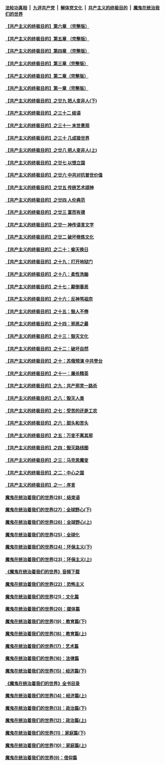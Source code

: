 ####  [法轮功真相](../../../../basic/blob/master/README.md?t=02131239) &nbsp;|&nbsp; [九评共产党](../../../../9ping.md/blob/master/README.md?t=02131239) &nbsp;|&nbsp; [解体党文化](../../../../jtdwh.md/blob/master/README.md?t=02131239)  &nbsp;|&nbsp; [共产主义的终极目的](../../../../gczydzjmd.md/blob/master/README.md?t=02131239) &nbsp;|&nbsp; [魔鬼在统治我们的世界](../../../../mgztzwmdsj.md/blob/master/README.md?t=02131239) 

#### [【共产主义的终极目的】第六章 （完整版）](../pages/nsc422/n11428913.md?t=02131239) 

#### [【共产主义的终极目的】第五章 （完整版）](../pages/nsc422/n11428912.md?t=02131239) 

#### [【共产主义的终极目的】第四章 （完整版）](../pages/nsc422/n11428907.md?t=02131239) 

#### [【共产主义的终极目的】第三章（完整版）](../pages/nsc422/n11428848.md?t=02131239) 

#### [【共产主义的终极目的】第二章（完整版）](../pages/nsc422/n11428831.md?t=02131239) 

#### [【共产主义的终极目的】第一章（完整版）](../pages/nsc422/n11417651.md?t=02131239) 

#### [【共产主义的终极目的】之廿九 把人变非人(下)](../pages/nsc422/n11344140.md?t=02131239) 

#### [【共产主义的终极目的】之三十二 结语](../pages/nsc422/n11360535.md?t=02131239) 

#### [【共产主义的终极目的】之三十一 末世景观](../pages/nsc422/n11351129.md?t=02131239) 

#### [【共产主义的终极目的】之三十 几成狼世界](../pages/nsc422/n11348280.md?t=02131239) 

#### [【共产主义的终极目的】之廿八 把人变非人(上)](../pages/nsc422/n11340492.md?t=02131239) 

#### [【共产主义的终极目的】之廿七 以恨立国](../pages/nsc422/n11336944.md?t=02131239) 

#### [【共产主义的终极目的】之廿六 中共对抗普世价值](../pages/nsc422/n11324785.md?t=02131239) 

#### [【共产主义的终极目的】之廿五 传统艺术颂神](../pages/nsc422/n11296396.md?t=02131239) 

#### [【共产主义的终极目的】之廿四 人伦典范](../pages/nsc422/n11296397.md?t=02131239) 

#### [【共产主义的终极目的】之廿三 富而有德](../pages/nsc422/n11283598.md?t=02131239) 

#### [【共产主义的终极目的】之廿一 神传语言文字](../pages/nsc422/n11263265.md?t=02131239) 

#### [【共产主义的终极目的】之廿二 破坏修炼文化](../pages/nsc422/n11245728.md?t=02131239) 

#### [【共产主义的终极目的】之二十：偷天换日](../pages/nsc422/n11238846.md?t=02131239) 

#### [【共产主义的终极目的】之十九：打开地狱门](../pages/nsc422/n11206376.md?t=02131239) 

#### [【共产主义的终极目的】之十八：柔性洗脑](../pages/nsc422/n11199994.md?t=02131239) 

#### [【共产主义的终极目的】之十七：颠倒善恶](../pages/nsc422/n11179782.md?t=02131239) 

#### [【共产主义的终极目的】之十六：反神骂祖宗](../pages/nsc422/n11166798.md?t=02131239) 

#### [【共产主义的终极目的】之十五：毁人不倦](../pages/nsc422/n11166792.md?t=02131239) 

#### [【共产主义的终极目的】之十四：邪恶之最](../pages/nsc422/n11150249.md?t=02131239) 

#### [【共产主义的终极目的】之十三：毁灭文化](../pages/nsc422/n11135227.md?t=02131239) 

#### [【共产主义的终极目的】之十二：破坏自然](../pages/nsc422/n11135214.md?t=02131239) 

#### [【共产主义的终极目的】之十：苏俄预演 中共登台](../pages/nsc422/n11118424.md?t=02131239) 

#### [【共产主义的终极目的】之十一：屠杀精英](../pages/nsc422/n11118442.md?t=02131239) 

#### [【共产主义的终极目的】之九：共产邪灵一路杀](../pages/nsc422/n11114139.md?t=02131239) 

#### [【共产主义的终极目的】之八：毁灭人类](../pages/nsc422/n11108503.md?t=02131239) 

#### [【共产主义的终极目的】之七：受苦的还是工农](../pages/nsc422/n11101809.md?t=02131239) 

#### [【共产主义的终极目的】之六：甜头和苦头](../pages/nsc422/n11096971.md?t=02131239) 

#### [【共产主义的终极目的】之五：万变不离其邪](../pages/nsc422/n11091285.md?t=02131239) 

#### [【共产主义的终极目的】之四：毁灭路线图](../pages/nsc422/n11086284.md?t=02131239) 

#### [【共产主义的终极目的】之三：马克思魔变](../pages/nsc422/n11061941.md?t=02131239) 

#### [【共产主义的终极目的】之二：中心之国](../pages/nsc422/n11047728.md?t=02131239) 

#### [【共产主义的终极目的】之一：序言](../pages/nsc422/n11086077.md?t=02131239) 

#### [魔鬼在统治着我们的世界(28)：结束语](../pages/nsc422/n10936246.md?t=02131239) 

#### [魔鬼在统治着我们的世界(27)：全球野心(下)](../pages/nsc422/n10928319.md?t=02131239) 

#### [魔鬼在统治着我们的世界(26)：全球野心(上)](../pages/nsc422/n10900318.md?t=02131239) 

#### [魔鬼在统治着我们的世界(25)：全球化](../pages/nsc422/n10788205.md?t=02131239) 

#### [魔鬼在统治着我们的世界(24)：环保主义(下)](../pages/nsc422/n10695307.md?t=02131239) 

#### [魔鬼在统治着我们的世界(23)：环保主义(上)](../pages/nsc422/n10688613.md?t=02131239) 

#### [《魔鬼在统治着我们的世界》音频下载](../pages/nsc422/n10635553.md?t=02131239) 

#### [魔鬼在统治着我们的世界(22)：恐怖主义](../pages/nsc422/n10614727.md?t=02131239) 

#### [魔鬼在统治着我们的世界(21)：文化篇](../pages/nsc422/n10597706.md?t=02131239) 

#### [魔鬼在统治着我们的世界(20)：媒体篇](../pages/nsc422/n10586579.md?t=02131239) 

#### [魔鬼在统治着我们的世界(19)：教育篇(下)](../pages/nsc422/n10564808.md?t=02131239) 

#### [魔鬼在统治着我们的世界(18)：教育篇(上)](../pages/nsc422/n10526970.md?t=02131239) 

#### [魔鬼在统治着我们的世界(17)：艺术篇](../pages/nsc422/n10499093.md?t=02131239) 

#### [魔鬼在统治着我们的世界(16)：法律篇](../pages/nsc422/n10485969.md?t=02131239) 

#### [魔鬼在统治着我们的世界(15)：经济篇(下)](../pages/nsc422/n10469975.md?t=02131239) 

#### [《魔鬼在统治着我们的世界》全书目录](../pages/nsc422/n10464261.md?t=02131239) 

#### [魔鬼在统治着我们的世界(14)：经济篇(上)](../pages/nsc422/n10457370.md?t=02131239) 

#### [魔鬼在统治着我们的世界(13)：政治篇(下)](../pages/nsc422/n10448270.md?t=02131239) 

#### [魔鬼在统治着我们的世界(12)：政治篇(上)](../pages/nsc422/n10444576.md?t=02131239) 

#### [魔鬼在统治着我们的世界(11)：家庭篇(下)](../pages/nsc422/n10440961.md?t=02131239) 

#### [魔鬼在统治着我们的世界(10)：家庭篇(上)](../pages/nsc422/n10435448.md?t=02131239) 

#### [魔鬼在统治着我们的世界(9)：信仰篇](../pages/nsc422/n10432159.md?t=02131239) 

